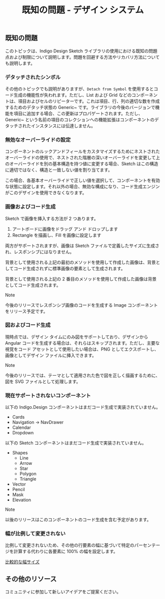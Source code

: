 ﻿---
title: 既知の問題 - デザイン システム
_description: 既知の問題点一覧およびその回避策の詳細。
_keywords: デザイン システム, Sketch, Ignite UI for Angular, UI ライブラリ, 色, パレット
_language: ja
---

## 既知の問題

このトピックは、Indigo Design Sketch ライブラリの使用における既知の問題点および制限について説明します。問題を回避する方法やリカバリ方法についても説明します。

### デタッチされたシンボル

その他のトピックでも説明がありますが、`Detach from Symbol` を使用するとコード生成の機能性が失われます。ただし、List および Grid などのコンポーネントは、項目およびセルのリピーターです。これは項目、行、列の適切な数を作成するためのデタッチ状態の Generic~ です。ライブラリの今後のバージョンで機能を項目に追加する場合、この更新はプロパゲートされます。ただし、Generic~ という名前の項目のコレクションへの機能拡張はコンポーネントのデタッチされたインスタンスには伝達しません。

### 無効なオーバーライドの設定

コンポーネントのルックアンドフィールをカスタマイズするためにネストされたオーバーライドの使用で、ネストされた階層の深いオーバーライドを変更して上のオーバーライドを別の基本構造を持つ値に変更する場合、Sketch はこの構造に適切ではなく、構造と一致しない値を割り当てます。

この場合、各基本オーバーライドで正しい値を選択して、コンポーネントを有効な状態に設定します。それ以外の場合、無効な構成になり、コード生成エンジンがこのデザインを使用できなくなります。

### 画像およびコード生成

Sketch で画像を挿入する方法が 2 つあります。

1.  アートボードに画像をドラッグ アンド ドロップします
2.  Rectangle を描画し、Fill を画像に設定します

両方がサポートされますが、画像は Sketch ファイルで定義したサイズに生成され、レスポンシブにはなりません。

背景として使用される上記の最初のメソッドを使用して作成した画像は、背景としてコード生成されずに標準画像の要素として生成されます。

背景として使用される上記の 2 番目のメソッドを使用して作成した画像は背景としてコード生成されます。

> [!Note]
> 今後のリリースでレスポンシブ画像のコードを生成する Image コンポーネントをリリース予定です。

### 図およびコード生成

現時点では、デザイン タイムにのみ図をサポートしており、デザインから Angular コードを生成する場合は、それらはスキップされます。ただし、主要な視覚をコード アセットとして使用したい場合は、PNG としてエクスポートし、画像としてデザイン ファイルに挿入できます。

> [!Note]
> 今後のリリースでは、テーマとして適用された色で図を正しく描画するために、図を SVG ファイルとして処理します。

### 現在サポートされないコンポーネント

以下の Indigo.Design コンポーネントはまだコード生成で実装されていません。

- Cards
- Navigation -> NavDrawer
- Calendar
- Dropdown

以下の Sketch コンポーネントはまだコード生成で実装されていません。

- Shapes
  - Line
  - Arrow
  - Star
  - Polygon
  - Triangle
- Vector
- Pencil
- Mask
- Elevation

> [!Note]
> 以後のリリースはこのコンポーネントのコード生成を含む予定があります。

### 幅が比例して変更されない

比例して変更されないため、その他の行要素の幅に基づいて特定のパーセンテージを計算する代わりに各要素に 100% の幅を設定します。

[比較的な幅サイズ](codegen/layout-codegen.md#比較的な幅サイズ)

## その他のリソース

コミュニティに参加して新しいアイデアをご提案ください。


